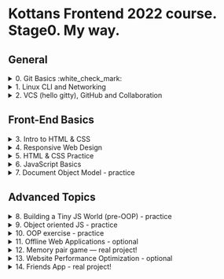 # Kottans Frontend 2022 course. Stage0. My way.

## General
<details><summary>0. Git Basics :white_check_mark:</summary>
lorem ipsum
</details>
<details><summary>1. Linux CLI and Networking </summary></details>
<details><summary>2. VCS (hello gitty), GitHub and Collaboration</summary></details>

## Front-End Basics
<details><summary>3. Intro to HTML & CSS</summary></details>
<details><summary>4. Responsive Web Design</summary></details>
<details><summary>5. HTML & CSS Practice</summary></details>
<details><summary>6. JavaScript Basics</summary></details>
<details><summary>7. Document Object Model - practice</summary></details>

## Advanced Topics

<details><summary>8. Building a Tiny JS World (pre-OOP) - practice</summary></details>
<details><summary>9. Object oriented JS - practice</summary></details>
<details><summary>10. OOP exercise - practice</summary></details>
<details><summary>11. Offline Web Applications - optional</summary></details>
<details><summary>12. Memory pair game — real project!</summary></details>
<details><summary>13. Website Performance Optimization - optional</summary></details>
<details><summary>14. Friends App - real project!</summary></details>
